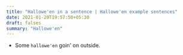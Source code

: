 ```yaml
---
title: "Hallowe'en in a sentence | Hallowe'en example sentences"
date: 2021-01-20T19:57:50+05:30
draft: falses
summary: "Hallowe'en"
---
```

- Some `hallowe'en` goin' on outside.
                 
